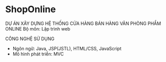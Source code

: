 # ShopOnline
DỰ ÁN XÂY DỰNG HỆ THỐNG CỬA HÀNG BÁN HÀNG VĂN PHÒNG PHẨM ONLINE
Bộ môn: Lập trình web

CÔNG NGHỆ SỬ DỤNG
- Ngôn ngữ: Java, JSP(JSTL), HTML/CSS, JavaScript
- Mô hình phát triển: MVC
